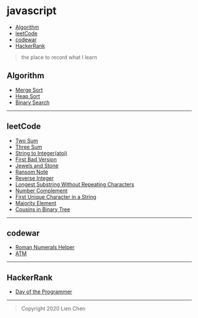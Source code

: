 # javascript
- [Algorithm](#Algorithm)
- [leetCode](#leetCode)
- [codewar](#codewar)
- [HackerRank](#hackerRank)

> the place to record what I learn

## Algorithm
* [Merge Sort](https://github.com/screenleon/javascript/blob/master/algorithm/Merge_Sort.js)
* [Heap Sort](https://github.com/screenleon/javascript/blob/master/algorithm/Heap_Sort.js)
* [Binary Search](https://github.com/screenleon/javascript/blob/master/algorithm/Binary_Search.js)

---
## leetCode
* [Two Sum](https://github.com/screenleon/javascript/blob/master/CodeForLearn/Hash_Table_for_Two_Sum.js)
* [Three Sum](https://github.com/screenleon/javascript/blob/master/CodeForLearn/Three_Sum.js)
* [String to Integer(atoi)](https://github.com/screenleon/javascript/blob/master/CodeForLearn/Strubg_to_Integer(atoi).js)
* [First Bad Version](https://github.com/screenleon/javascript/blob/master/CodeForLearn/First_Bad_Version.js)
* [Jewels and Stone](https://github.com/screenleon/javascript/blob/master/CodeForLearn/Jewels_and_Stone.js)
* [Ransom Note](https://github.com/screenleon/javascript/blob/master/CodeForLearn/Ransom_Note.js)
* [Reverse Integer](https://github.com/screenleon/javascript/blob/master/CodeForLearn/Reverse_Integer.js)
* [Longest Substring Without Repeating Characters](https://github.com/screenleon/javascript/blob/master/CodeForLearn/Longest_Substring_Without_Repeating_Characters.js)
* [Number Complement](https://github.com/screenleon/javascript/blob/master/CodeForLearn/Number_Complement.js)
* [First Unique Character in a String](https://github.com/screenleon/javascript/blob/master/CodeForLearn/First_Unique_Character_in_a_String.js)
* [Majority Element](https://github.com/screenleon/javascript/blob/master/CodeForLearn/Majority_Element.js)
* [Cousins in Binary Tree](https://github.com/screenleon/javascript/blob/master/CodeForLearn/Cousins_in_Binary_Tree.js)

---
## codewar
* [Roman Numerals Helper](https://github.com/screenleon/javascript/blob/master/CodeForLearn/Roman_Numerals_Helper.js)
* [ATM](https://github.com/screenleon/javascript/blob/master/CodeForLearn/ATM.js)

---
## HackerRank
* [Day of the Programmer](https://github.com/screenleon/javascript/blob/master/CodeForLearn/Day_of_the_Programmer.js)

---
> Copyright 2020 Lien Chen